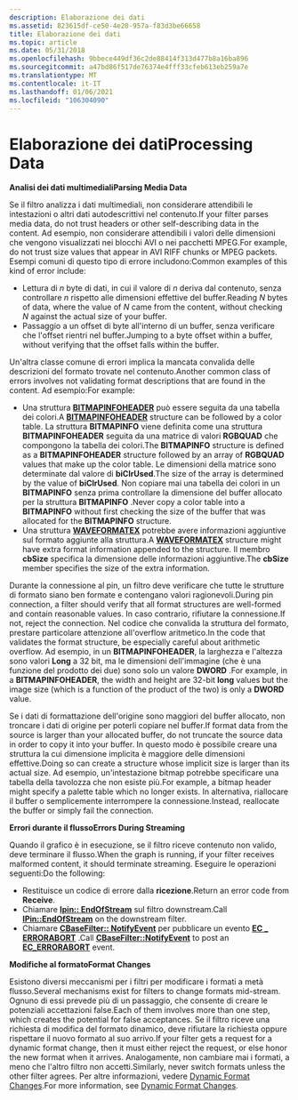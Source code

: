 ```yaml
---
description: Elaborazione dei dati
ms.assetid: 823615df-ce50-4e20-957a-f83d3be66658
title: Elaborazione dei dati
ms.topic: article
ms.date: 05/31/2018
ms.openlocfilehash: 9bbece449df36c2de88414f313d477b8a16ba896
ms.sourcegitcommit: a47bd86f517de76374e4fff33cfeb613eb259a7e
ms.translationtype: MT
ms.contentlocale: it-IT
ms.lasthandoff: 01/06/2021
ms.locfileid: "106304090"
---
```

# <a name="processing-data"></a><span data-ttu-id="afc91-103">Elaborazione dei dati</span><span class="sxs-lookup"><span data-stu-id="afc91-103">Processing Data</span></span>

<span data-ttu-id="afc91-104">**Analisi dei dati multimediali**</span><span class="sxs-lookup"><span data-stu-id="afc91-104">**Parsing Media Data**</span></span>

<span data-ttu-id="afc91-105">Se il filtro analizza i dati multimediali, non considerare attendibili le intestazioni o altri dati autodescrittivi nel contenuto.</span><span class="sxs-lookup"><span data-stu-id="afc91-105">If your filter parses media data, do not trust headers or other self-describing data in the content.</span></span> <span data-ttu-id="afc91-106">Ad esempio, non considerare attendibili i valori delle dimensioni che vengono visualizzati nei blocchi AVI o nei pacchetti MPEG.</span><span class="sxs-lookup"><span data-stu-id="afc91-106">For example, do not trust size values that appear in AVI RIFF chunks or MPEG packets.</span></span> <span data-ttu-id="afc91-107">Esempi comuni di questo tipo di errore includono:</span><span class="sxs-lookup"><span data-stu-id="afc91-107">Common examples of this kind of error include:</span></span>

-   <span data-ttu-id="afc91-108">Lettura di *n* byte di dati, in cui il valore di *n* deriva dal contenuto, senza controllare *n* rispetto alle dimensioni effettive del buffer.</span><span class="sxs-lookup"><span data-stu-id="afc91-108">Reading *N* bytes of data, where the value of *N* came from the content, without checking *N* against the actual size of your buffer.</span></span>
-   <span data-ttu-id="afc91-109">Passaggio a un offset di byte all'interno di un buffer, senza verificare che l'offset rientri nel buffer.</span><span class="sxs-lookup"><span data-stu-id="afc91-109">Jumping to a byte offset within a buffer, without verifying that the offset falls within the buffer.</span></span>

<span data-ttu-id="afc91-110">Un'altra classe comune di errori implica la mancata convalida delle descrizioni del formato trovate nel contenuto.</span><span class="sxs-lookup"><span data-stu-id="afc91-110">Another common class of errors involves not validating format descriptions that are found in the content.</span></span> <span data-ttu-id="afc91-111">Ad esempio:</span><span class="sxs-lookup"><span data-stu-id="afc91-111">For example:</span></span>

-   <span data-ttu-id="afc91-112">Una struttura [**BITMAPINFOHEADER**](/windows/win32/api/wingdi/ns-wingdi-bitmapinfoheader) può essere seguita da una tabella dei colori.</span><span class="sxs-lookup"><span data-stu-id="afc91-112">A [**BITMAPINFOHEADER**](/windows/win32/api/wingdi/ns-wingdi-bitmapinfoheader) structure can be followed by a color table.</span></span> <span data-ttu-id="afc91-113">La struttura **BITMAPINFO** viene definita come una struttura **BITMAPINFOHEADER** seguita da una matrice di valori **RGBQUAD** che compongono la tabella dei colori.</span><span class="sxs-lookup"><span data-stu-id="afc91-113">The **BITMAPINFO** structure is defined as a **BITMAPINFOHEADER** structure followed by an array of **RGBQUAD** values that make up the color table.</span></span> <span data-ttu-id="afc91-114">Le dimensioni della matrice sono determinate dal valore di **biClrUsed**.</span><span class="sxs-lookup"><span data-stu-id="afc91-114">The size of the array is determined by the value of **biClrUsed**.</span></span> <span data-ttu-id="afc91-115">Non copiare mai una tabella dei colori in un **BITMAPINFO** senza prima controllare la dimensione del buffer allocato per la struttura **BITMAPINFO** .</span><span class="sxs-lookup"><span data-stu-id="afc91-115">Never copy a color table into a **BITMAPINFO** without first checking the size of the buffer that was allocated for the **BITMAPINFO** structure.</span></span>
-   <span data-ttu-id="afc91-116">Una struttura [**WAVEFORMATEX**](/previous-versions/dd757713(v=vs.85)) potrebbe avere informazioni aggiuntive sul formato aggiunte alla struttura.</span><span class="sxs-lookup"><span data-stu-id="afc91-116">A [**WAVEFORMATEX**](/previous-versions/dd757713(v=vs.85)) structure might have extra format information appended to the structure.</span></span> <span data-ttu-id="afc91-117">Il membro **cbSize** specifica la dimensione delle informazioni aggiuntive.</span><span class="sxs-lookup"><span data-stu-id="afc91-117">The **cbSize** member specifies the size of the extra information.</span></span>

<span data-ttu-id="afc91-118">Durante la connessione al pin, un filtro deve verificare che tutte le strutture di formato siano ben formate e contengano valori ragionevoli.</span><span class="sxs-lookup"><span data-stu-id="afc91-118">During pin connection, a filter should verify that all format structures are well-formed and contain reasonable values.</span></span> <span data-ttu-id="afc91-119">In caso contrario, rifiutare la connessione.</span><span class="sxs-lookup"><span data-stu-id="afc91-119">If not, reject the connection.</span></span> <span data-ttu-id="afc91-120">Nel codice che convalida la struttura del formato, prestare particolare attenzione all'overflow aritmetico.</span><span class="sxs-lookup"><span data-stu-id="afc91-120">In the code that validates the format structure, be especially careful about arithmetic overflow.</span></span> <span data-ttu-id="afc91-121">Ad esempio, in un **BITMAPINFOHEADER**, la larghezza e l'altezza sono valori **Long** a 32 bit, ma le dimensioni dell'immagine (che è una funzione del prodotto dei due) sono solo un valore **DWORD** .</span><span class="sxs-lookup"><span data-stu-id="afc91-121">For example, in a **BITMAPINFOHEADER**, the width and height are 32-bit **long** values but the image size (which is a function of the product of the two) is only a **DWORD** value.</span></span>

<span data-ttu-id="afc91-122">Se i dati di formattazione dell'origine sono maggiori del buffer allocato, non troncare i dati di origine per poterli copiare nel buffer.</span><span class="sxs-lookup"><span data-stu-id="afc91-122">If format data from the source is larger than your allocated buffer, do not truncate the source data in order to copy it into your buffer.</span></span> <span data-ttu-id="afc91-123">In questo modo è possibile creare una struttura la cui dimensione implicita è maggiore delle dimensioni effettive.</span><span class="sxs-lookup"><span data-stu-id="afc91-123">Doing so can create a structure whose implicit size is larger than its actual size.</span></span> <span data-ttu-id="afc91-124">Ad esempio, un'intestazione bitmap potrebbe specificare una tabella della tavolozza che non esiste più.</span><span class="sxs-lookup"><span data-stu-id="afc91-124">For example, a bitmap header might specify a palette table which no longer exists.</span></span> <span data-ttu-id="afc91-125">In alternativa, riallocare il buffer o semplicemente interrompere la connessione.</span><span class="sxs-lookup"><span data-stu-id="afc91-125">Instead, reallocate the buffer or simply fail the connection.</span></span>

<span data-ttu-id="afc91-126">**Errori durante il flusso**</span><span class="sxs-lookup"><span data-stu-id="afc91-126">**Errors During Streaming**</span></span>

<span data-ttu-id="afc91-127">Quando il grafico è in esecuzione, se il filtro riceve contenuto non valido, deve terminare il flusso.</span><span class="sxs-lookup"><span data-stu-id="afc91-127">When the graph is running, if your filter receives malformed content, it should terminate streaming.</span></span> <span data-ttu-id="afc91-128">Eseguire le operazioni seguenti:</span><span class="sxs-lookup"><span data-stu-id="afc91-128">Do the following:</span></span>

-   <span data-ttu-id="afc91-129">Restituisce un codice di errore dalla **ricezione**.</span><span class="sxs-lookup"><span data-stu-id="afc91-129">Return an error code from **Receive**.</span></span>
-   <span data-ttu-id="afc91-130">Chiamare [**Ipin:: EndOfStream**](/windows/desktop/api/Strmif/nf-strmif-ipin-endofstream) sul filtro downstream.</span><span class="sxs-lookup"><span data-stu-id="afc91-130">Call [**IPin::EndOfStream**](/windows/desktop/api/Strmif/nf-strmif-ipin-endofstream) on the downstream filter.</span></span>
-   <span data-ttu-id="afc91-131">Chiamare [**CBaseFilter:: NotifyEvent**](cbasefilter-notifyevent.md) per pubblicare un evento [**EC \_ ERRORABORT**](ec-errorabort.md) .</span><span class="sxs-lookup"><span data-stu-id="afc91-131">Call [**CBaseFilter::NotifyEvent**](cbasefilter-notifyevent.md) to post an [**EC\_ERRORABORT**](ec-errorabort.md) event.</span></span>

<span data-ttu-id="afc91-132">**Modifiche al formato**</span><span class="sxs-lookup"><span data-stu-id="afc91-132">**Format Changes**</span></span>

<span data-ttu-id="afc91-133">Esistono diversi meccanismi per i filtri per modificare i formati a metà flusso.</span><span class="sxs-lookup"><span data-stu-id="afc91-133">Several mechanisms exist for filters to change formats mid-stream.</span></span> <span data-ttu-id="afc91-134">Ognuno di essi prevede più di un passaggio, che consente di creare le potenziali accettazioni false.</span><span class="sxs-lookup"><span data-stu-id="afc91-134">Each of them involves more than one step, which creates the potential for false acceptances.</span></span> <span data-ttu-id="afc91-135">Se il filtro riceve una richiesta di modifica del formato dinamico, deve rifiutare la richiesta oppure rispettare il nuovo formato al suo arrivo.</span><span class="sxs-lookup"><span data-stu-id="afc91-135">If your filter gets a request for a dynamic format change, then it must either reject the request, or else honor the new format when it arrives.</span></span> <span data-ttu-id="afc91-136">Analogamente, non cambiare mai i formati, a meno che l'altro filtro non accetti.</span><span class="sxs-lookup"><span data-stu-id="afc91-136">Similarly, never switch formats unless the other filter agrees.</span></span> <span data-ttu-id="afc91-137">Per altre informazioni, vedere [Dynamic Format Changes](dynamic-format-changes.md).</span><span class="sxs-lookup"><span data-stu-id="afc91-137">For more information, see [Dynamic Format Changes](dynamic-format-changes.md).</span></span>

 

 
